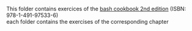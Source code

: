This folder contains exercices of the [bash cookbook 2nd edition](https://www.amazon.de/bash-Cookbook-Solutions-Examples-Users/dp/1491975334/) (ISBN: 978-1-491-97533-6)  
each folder contains the exercises of the corresponding chapter